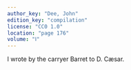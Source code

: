 ```yaml
---
author_key: "Dee, John"
edition_key: "compilation"
license: "CC0 1.0"
location: "page 176"
volume: "Ⅰ"
---
```

I wrote by the carryer Barret to D. Cæsar.
